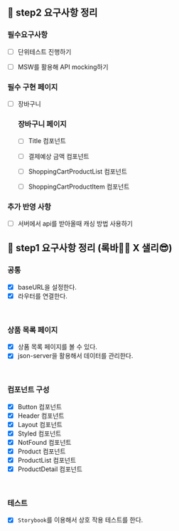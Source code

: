 ## 📄 step2 요구사항 정리

### 필수요구사항

- [ ] 단위테스트 진행하기

- [ ] MSW를 활용해 API mocking하기

### 필수 구현 페이지

- [ ] 장바구니

  ### 장바구니 페이지

  - [ ] Title 컴포넌트

  - [ ] 결제예상 금액 컴포넌트

  - [ ] ShoppingCartProductList 컴포넌트

  - [ ] ShoppingCartProductItem 컴포넌트

### 추가 반영 사항

- [ ] 서버에서 api를 받아올때 캐싱 방법 사용하기

## 📄 step1 요구사항 정리 (록바💪🏽 X 샐리😎)

### 공통

- [x] baseURL을 설정한다.
- [x] 라우터를 연결한다.

<br>

### 상품 목록 페이지

- [x] 상품 목록 페이지를 볼 수 있다.
- [x] json-server을 활용해서 데이터를 관리한다.

<br>

### 컴포넌트 구성

- [x] Button 컴포넌트
- [x] Header 컴포넌트
- [x] Layout 컴포넌트
- [x] Styled 컴포넌트
- [x] NotFound 컴포넌트
- [x] Product 컴포넌트
- [x] ProductList 컴포넌트
- [x] ProductDetail 컴포넌트

<br>

### 테스트

- [x] `Storybook`를 이용해서 상호 작용 테스트를 한다.

<br>
